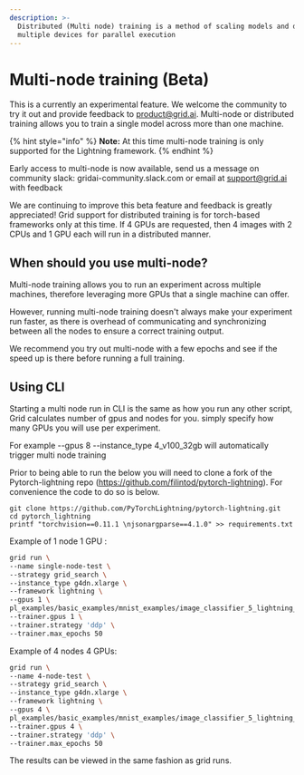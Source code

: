 ```yaml
---
description: >-
  Distributed (Multi node) training is a method of scaling models and data to
  multiple devices for parallel execution
---
```


# Multi-node training (Beta)

This is a currently an experimental feature. We welcome the community to try it out and provide feedback to product@grid.ai. Multi-node or distributed training allows you to train a single model across more than one machine.

{% hint style="info" %}
**Note:** At this time multi-node training is only supported for the Lightning framework.
{% endhint %}

Early access to multi-node is now available, send us a message on community slack: gridai-community.slack.com or email at support@grid.ai with feedback

We are continuing to improve this beta feature and feedback is greatly appreciated! Grid support for distributed training is for torch-based frameworks only at this time. If 4 GPUs are requested, then 4 images with 2 CPUs and 1 GPU each will run in a distributed manner.

## When should you use multi-node?

Multi-node training allows you to run an experiment across multiple machines, therefore leveraging more GPUs that a single machine can offer.

However, running multi-node training doesn't always make your experiment run faster, as there is overhead of communicating and synchronizing between all the nodes to ensure a correct training output.

We recommend you try out multi-node with a few epochs and see if the speed up is there before running a full training.

## Using CLI

Starting a multi node run in CLI is the same as how you run any other script, Grid calculates number of gpus and nodes for you. simply specify how many GPUs you will use per experiment.

For example --gpus 8 --instance\_type 4\_v100\_32gb will automatically trigger multi node training

Prior to being able to run the below you will need to clone a fork of the Pytorch-lightning repo (https://github.com/filintod/pytorch-lightning). For convenience the code to do so is below.

```
git clone https://github.com/PyTorchLightning/pytorch-lightning.git
cd pytorch_lightning
printf "torchvision==0.11.1 \njsonargparse==4.1.0" >> requirements.txt
```

Example of 1 node 1 GPU :

```bash
grid run \
--name single-node-test \
--strategy grid_search \
--instance_type g4dn.xlarge \
--framework lightning \
--gpus 1 \
pl_examples/basic_examples/mnist_examples/image_classifier_5_lightning_datamodule.py \
--trainer.gpus 1 \
--trainer.strategy 'ddp' \
--trainer.max_epochs 50
```

Example of 4 nodes 4 GPUs:

```bash
grid run \
--name 4-node-test \
--strategy grid_search \
--instance_type g4dn.xlarge \
--framework lightning \
--gpus 4 \
pl_examples/basic_examples/mnist_examples/image_classifier_5_lightning_datamodule.py \
--trainer.gpus 4 \
--trainer.strategy 'ddp' \
--trainer.max_epochs 50
```

The results can be viewed in the same fashion as grid runs.
